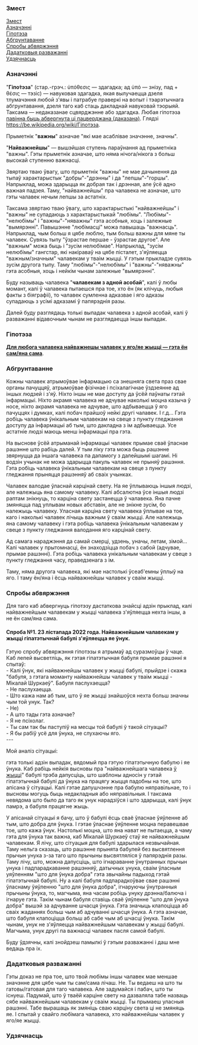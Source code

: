 ﻿<a name="змест"></a>
### Змест
[Змест](#змест)<br/>
[Азначэнні](#азначэнні)<br/>
[Гіпотэза](#гіпотэза)<br/>
[Абгрунтаванне](#абгрунтаванне)<br/>
[Спробы абвяржэння](#спробы_абвяржэння)<br/>
[Дадатковыя разважанні](#дадатковыя_разважанні)<br/>
[Удзячнасць](#удзячнасць)<br/>

<a name="азначэнні"></a>
### Азначэнні

"**Гіпо́тэза**" (стар.-грэч.: ὑπόθεσις — здагадка; ад ὑπό — знізу, пад + θέσις — тэзіс) — навуковая здагадка, якая вылучаецца дзеля тлумачэння любой з'явы і патрабуе
праверкі на вопыт і тэарэтычнага абгрунтавання, дзеля таго каб стаць дакладнай навуковай тэорыяй. Таксама — недаказанае сцвярджэнне або здагадка. Любая гіпотэза
<ins>павінна быць абвергнута ці пацверджана (даказана)</ins>. Глядзі https://be.wikipedia.org/wiki/Гіпотэза.

Прыметнік "**важны**" азначае "які мае асаблівае значэнне, значны".

"**Найважнейшы**" — вышэйшая ступень параўнання ад прыметніка "важны". Гэты прыметнік азначае, што няма нічога/нікога з больш высокай ступенню важнасці.

Звяртаю тваю ўвагу, што прыметнік "важны" не мае дачынення да тыпаў характарыстык "добры"-"дрэнны" і да "лепшы"-"горшы".
Напрыклад, можа здарыцца як добрая так і дрэнная, але ўсё адно важная падзея.
Таму, "найважнейшы" пра чалавека не азначае, што гэты чалавек нечым лепшы за астатніх.

Таксама звяртаю тваю ўвагу, што характарыстыкі "найважнейшы" і "важны" не супадаюць з характарыстыкай "любімы".
"Любімы"-"нелюбімы" і "важны"-"няважны" гэта асобныя, хоць і залежные "вымярэнні".
Павышэнне "любімасці" можа павышаць "важнасць". Напрыклад, чым больш я цябе люблю, тым больш важны для мяне ты чалавек. Сувязь тыпу "ўзрастае першае - ўзрастае другое".
Але "важным" можа быць і "зусім нелюбімае". Напрыклад, "зусім нелюбімы" гангстар, які накіраваў на цябе пісталет, з'яўляецца "важным/значным" чалавекам у тваім жыцці.
У гэтым прыкладзе сувязь зусім другога тыпу. Таму "любімы"-"нелюбімы" і "важны"-"няважны" гэта асобныя, хоць і нейкім чынам залежные "вымярэнні".

Буду называць чалавека "**чалавекам з адной асобай**", калі ў любы момант, калі ў чалавека пытаешся пра тое, хто ён (як клічуць, любыя факты з біяграфіі), то чалавек
сумленна адказвае і яго адказы супадаюць з усімі адказамі ў папярэднія разы.

Далей буду разглядаць толькі выпадак чалавека з адной асобай, калі ў разважанні відавочным чынам не разглядаецца іншы выпадак.

<a name="гіпотэза"></a>
### Гіпотэза
<ins>**Для любога чалавека найважнешы чалавек у яго/яе жыцці — гэта ён сам/яна сама**</ins>.

<a name="абгрунтаванне"></a>
### Абгрунтаванне
Кожны чалавек атрымоўвае інфармацыю са знешняга света праз свае органы пачуццяў, атрымоўвае фізічнае і псіхалагічнае ўздзеянне ад іншых людзей і з'яў.
Ніхто іншы не мае доступу да ўсёй паўнаты гэтай інфармацыі. Ніхто акрамя чалавека не адчувае наколькі моцна казыча ў носе, ніхто акрамя чалавека не адчувае,
што адбываецца ў яго пачуццях і думках, калі побач прайшоў нейкі другі чалавек. І г.д… Гэта робіць чалавека ўнікальным чалавекам на свеце з пункту гледжання доступу
да інфармацыі аб тым, што дакладна з ім адбываецца. Усе астатніе людзі маюць менш інфармацыі пра гэта.

На выснове ўсёй атрыманай інфармацыі чалавек прымае сваё ўласнае рашэнне што рабіць далей. У тым ліку гэта можа быць рашэнне звярнуцца да іншага чалавека па дапамогу з
далейшымі шагамі. Ні водзін учынак не можа здарыцца пакуль чалавек не прыняў рашэння. Гэта робіць чалавека ўнікальным чалавекам на свеце з пункту гледжання прыняцця
рашэнняў аб сваіх учынках.

Чалавек валодае ўласнай карцінай свету. На яе ўплываюць іншыя людзі, але належыць яна самому чалавеку. Калі абсалютна ўсе іншыя людзі раптам знікнуць, то карціна свету
застанецца ў чалавека. Яна пачне змяняцца пад уплывам новых абставін, але не знікне зусім, бо належыць чалавеку. Уласная карціна свету чалавека ўплывае на тое,
каго і наколькі чалавек лічыць важным ў сваім жыцці. Але належыць яна самому чалавеку і гэта робіць чалавека ўнікальным чалавекам у свеце з пункту гледжання валодання
яго карцінай свету.

Ад самага нараджэння да самай смерці, удзень, уначы, летам, зімой… Калі чалавек у прытомнасці, ён знаходзіцца побач з сабой (адчувае, прымае рашэнні). Гэта робіць
чалавека унікальным чалавекам у свеце з пункту гледжання часу, праведзенага з ім.

Таму, няма другога чалавека, які мае настолькі ўсеаб'емны ўплыў на яго. І таму ён/яна і ёсць найважнейшы чалавек у сваім жыцці.

<a name="спробы_абвяржэння"></a>
### Спробы абвяржэння
Для таго каб абвергнуць гіпотэзу дастаткова знайсці адзін прыклад, калі найважнейшым чалавекам у жыцці чалавека з'яўляецца нехта іншы, а не ён сам/яна сама.

#### Спроба №1. 23 лістапада 2022 года. Найважнейшым чалавекам у жыцці гіпатэтычнай бабулі з'яўляецца яе ўнук.
Гэтую спробу абвяржэння гіпотэзы я атрымаў ад суразмоўцы ў чаце. Каб лепей высветліць, як гэтая гіпатэтычная бабуля прымае рашэнні я спытаў:<br/>
\- Калі ўнук, які найважнейшы чалавек у жыцці бабулі, прыйдзе і скажа "бабуля, з гэтага моманту найважнейшы чалавек у тваім жыцці - Мікалай Шуркаеў".
Бабуля паслухаецца?<br/>
\- Не паслухаецца.<br/>
\- Што кажа нам аб тым, што ў яе жыцці знайшоўся нехта больш значны чым той унук. Так?<br/>
\- Не)<br/>
\- А што тады гэта азначае?<br/>
\- Я не псіхолаг.<br/>
\- Ты сам так бы паступіў на месцы той бабулі ў такой сітуацыі?<br/>
\- Я бы рабіў усё для ўнука, не слухаючы яго.<br/>
\---

Мой аналіз сітуацыі:

гэта толькі адзін выпадак, вядомый пра гэтую гіпатэтычную бабулю і яе ўнука. Каб рабіць нейкія высновы пра "найважнейшага чалавека <ins>ў жыцці</ins>" бабулі трэба
дапусціць, што шаблоны адносін у гэтай гіпатэтычнай бабулі да ўнука на працягу жыцця падобны на тое, што апісана ў сітуацыі. Калі гэтае дапушчэнне пра бабулю
няправільнае, то і высновы могуць быць недакладныя або няправільныя. І таксама невядома што было да таго як унук нарадзіўся і што здарыцца, калі ўнук памрэ, а бабуля
працягне жыць.

У апісанай сітуацыі я бачу, што ў бабулі ёсць сваё ўласнае ўяўленне аб тым, што добра для ўнука. І гэтае ўласнае ўяўленне моцна перавешвае тое, што кажа ўнук.
Настолькі моцна, што яна нават не пытаецца, а чаму гэта для ўнука так важна, каб Мікалай Шуркаеў стаў яе найважнейшым чалавекам. Я лічу, што сітуацыя для бабулі
здарылася незвычайная. Таму нельга сказаць, што рашэнне прынята бабулей без высвятлення прычын унука з-за таго што прычыны высвятляліся ў папярэднія разы. Таму лічу,
што, можна дапусціць, што ігнараванне ўнутранных прычын унука і падпарадкаванне рашэнняў, датычных унука, сваім ўласным уяўленням "што для ўнука добра" гэта звычайны
падыход гэтай гіпатэтычнай бабулі. Ну а калі бабуля падпарадкоўвае свае рашэнні ўласнаму ўяўленню "што для ўнука добра", ігнаруючы ўнутранныя прычыны ўнука, то,
магчыма, яна часам робіць унуку дрэнна/балюча і ігнаруе гэта. Такім чынам бабуля ставіць сваё ўяўленне "што для ўнука добра" вышэй за адчуванне шчасця ўнука. Гэта
значыць клапоціцца аб сваіх жаданнях больш чым аб адчуванні шчасця ўнука. А гэта азначае, што бабуля клапоціцца больш аб сабе чым аб шчасці ўнука. Такім чынам, унук не
з'яўляецца найважнейшым чалавекам у жыцці бабулі. Магчыма, унук другі па важнасці чалавек пасля самой бабулі.

Буду ўдзячны, калі знойдзеш памылкі ў гэтым разважанні і даш мне ведаць пра іх.

<a name="дадатковыя_разважанні"></a>
### Дадатковыя разважанні
Гэты доказ не пра тое, што твой любімы іншы чалавек мае меншае значэнне для цябе чым ты сам/сама лічаш. Не. Ты ведаеш на што ты гатовы/гатовая для таго чалавека.
Але задумайся і пабач, што ты існуеш. Падумай, што ў тваёй карціне свету на дазваляла табе назваць сябе найважнейшым чалавекам у сваім жыцці. Ты прымаеш уласныя рашэнні.
Табе вырашаць як змяніць сваю карціну света ці не змяняць яе. І спытай у свайго любімага чалавека, хто найважнейшы чалавек у яго/яе жыцці.

<a name="удзячнасць"></a>
### Удзячнасць
